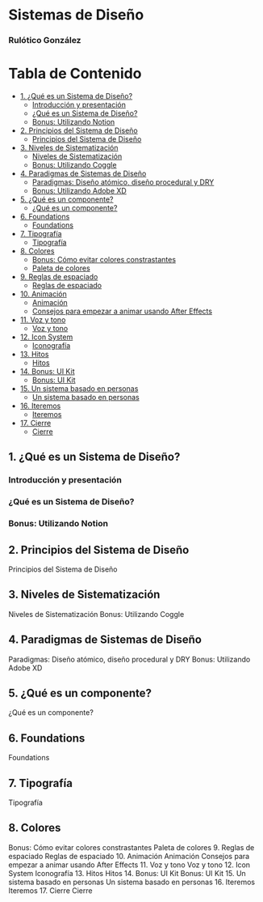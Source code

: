 # Sistemas de Diseño

### Rulótico González

# Tabla de Contenido

- [1. ¿Qué es un Sistema de Diseño?](#1-¿Qué-es-un-Sistema-de-Diseño?)
  - [Introducción y presentación](#Introducción-y-presentación)
  - [¿Qué es un Sistema de Diseño?](#¿Qué-es-un-Sistema-de-Diseño?)
  - [Bonus: Utilizando Notion](#Bonus-Utilizando-Notion)
- [2. Principios del Sistema de Diseño](#2-Principios-del-Sistema-de-Diseño)
  - [Principios del Sistema de Diseño](#Principios-del-Sistema-de-Diseño)
- [3. Niveles de Sistematización](#3-Niveles-de-Sistematización)
  - [Niveles de Sistematización](#Niveles-de-Sistematización)
  - [Bonus: Utilizando Coggle](#Bonus-Utilizando-Coggle)
- [4. Paradigmas de Sistemas de Diseño](#4-Paradigmas-de-Sistemas-de-Diseño)
  - [Paradigmas: Diseño atómico, diseño procedural y DRY](#Paradigmas-Diseño-atómico-diseño-procedural-y-DRY)
  - [Bonus: Utilizando Adobe XD](#Bonus-Utilizando-Adobe-XD)
- [5. ¿Qué es un componente?](#5-¿Qué-es-un-componente?)
  - [¿Qué es un componente?](#¿Qué-es-un-componente?)
- [6. Foundations](#6-Foundations)
  - [Foundations](#Foundations)
- [7. Tipografía](#7-Tipografía)
  - [Tipografía](#Tipografía)
- [8. Colores](#8-Colores)
  - [Bonus: Cómo evitar colores constrastantes](#Bonus-Cómo-evitar-colores-constrastantes)
  - [Paleta de colores](#Paleta-de-colores)
- [9. Reglas de espaciado](#9-Reglas-de-espaciado)
  - [Reglas de espaciado](#Reglas-de-espaciado)
- [10. Animación](#10-Animación)
  - [Animación](#Animación)
  - [Consejos para empezar a animar usando After Effects](#Consejos-para-empezar-a-animar-usando-After-Effects)
- [11. Voz y tono](#11-Voz-y-tono)
  - [Voz y tono](#Voz-y-tono)
- [12. Icon System](#12-Icon-System)
  - [Iconografía](#Iconografía)
- [13. Hitos](#13-Hitos)
  - [Hitos](#Hitos)
- [14. Bonus: UI Kit](#14-Bonus-UI-Kit)
  - [Bonus: UI Kit](#Bonus-UI-Kit)
- [15. Un sistema basado en personas](#15-Un-sistema-basado-en-personas)
  - [Un sistema basado en personas](#Un-sistema-basado-en-personas)
- [16. Iteremos](#16-Iteremos)
  - [Iteremos](#Iteremos)
- [17. Cierre](#17-Cierre)
  - [Cierre](#Cierre)

## 1. ¿Qué es un Sistema de Diseño?

### Introducción y presentación


### ¿Qué es un Sistema de Diseño?


### Bonus: Utilizando Notion


## 2. Principios del Sistema de Diseño

Principios del Sistema de Diseño
## 3. Niveles de Sistematización

Niveles de Sistematización
Bonus: Utilizando Coggle
## 4. Paradigmas de Sistemas de Diseño

Paradigmas: Diseño atómico, diseño procedural y DRY
Bonus: Utilizando Adobe XD
## 5. ¿Qué es un componente?

¿Qué es un componente?
## 6. Foundations

Foundations
## 7. Tipografía

Tipografía
## 8. Colores

Bonus: Cómo evitar colores constrastantes
Paleta de colores
9. Reglas de espaciado
Reglas de espaciado
10. Animación
Animación
Consejos para empezar a animar usando After Effects
11. Voz y tono
Voz y tono
12. Icon System
Iconografía
13. Hitos
Hitos
14. Bonus: UI Kit
Bonus: UI Kit
15. Un sistema basado en personas
Un sistema basado en personas
16. Iteremos
Iteremos
17. Cierre
Cierre


